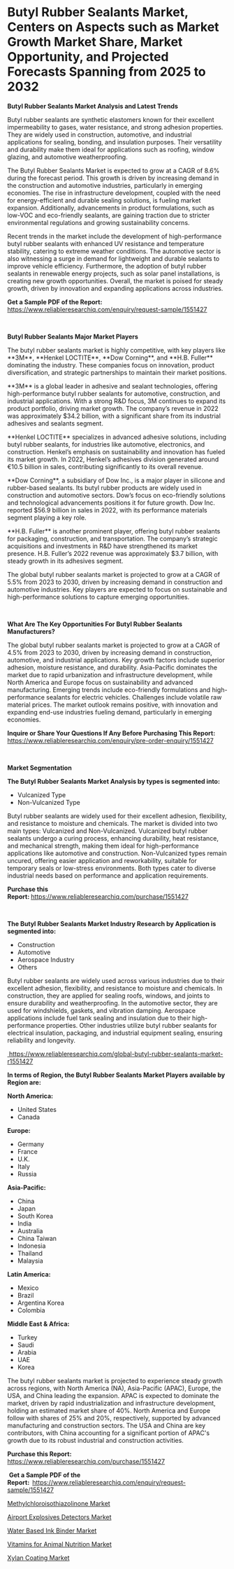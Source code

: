 <p><h1>Butyl Rubber Sealants Market, Centers on Aspects such as Market Growth Market Share, Market Opportunity, and Projected Forecasts Spanning from 2025 to 2032</h1></p><p><strong>Butyl Rubber Sealants Market Analysis and Latest Trends</strong></p>
<p><p>Butyl rubber sealants are synthetic elastomers known for their excellent impermeability to gases, water resistance, and strong adhesion properties. They are widely used in construction, automotive, and industrial applications for sealing, bonding, and insulation purposes. Their versatility and durability make them ideal for applications such as roofing, window glazing, and automotive weatherproofing.</p><p>The Butyl Rubber Sealants Market is expected to grow at a CAGR of 8.6% during the forecast period. This growth is driven by increasing demand in the construction and automotive industries, particularly in emerging economies. The rise in infrastructure development, coupled with the need for energy-efficient and durable sealing solutions, is fueling market expansion. Additionally, advancements in product formulations, such as low-VOC and eco-friendly sealants, are gaining traction due to stricter environmental regulations and growing sustainability concerns.</p><p>Recent trends in the market include the development of high-performance butyl rubber sealants with enhanced UV resistance and temperature stability, catering to extreme weather conditions. The automotive sector is also witnessing a surge in demand for lightweight and durable sealants to improve vehicle efficiency. Furthermore, the adoption of butyl rubber sealants in renewable energy projects, such as solar panel installations, is creating new growth opportunities. Overall, the market is poised for steady growth, driven by innovation and expanding applications across industries.</p></p>
<p><strong>Get a Sample PDF of the Report:&nbsp;</strong> <a href="https://www.reliableresearchiq.com/enquiry/request-sample/1551427?utm_campaign=114&utm_medium=2&utm_source=Github&utm_content=ia&utm_term=25012025&utm_id=butyl-rubber-sealants">https://www.reliableresearchiq.com/enquiry/request-sample/1551427</a></p>
<p>&nbsp;</p>
<p><strong>Butyl Rubber Sealants Major Market Players</strong></p>
<p><p>The butyl rubber sealants market is highly competitive, with key players like **3M**, **Henkel LOCTITE**, **Dow Corning**, and **H.B. Fuller** dominating the industry. These companies focus on innovation, product diversification, and strategic partnerships to maintain their market positions.</p><p>**3M** is a global leader in adhesive and sealant technologies, offering high-performance butyl rubber sealants for automotive, construction, and industrial applications. With a strong R&D focus, 3M continues to expand its product portfolio, driving market growth. The company’s revenue in 2022 was approximately $34.2 billion, with a significant share from its industrial adhesives and sealants segment.</p><p>**Henkel LOCTITE** specializes in advanced adhesive solutions, including butyl rubber sealants, for industries like automotive, electronics, and construction. Henkel’s emphasis on sustainability and innovation has fueled its market growth. In 2022, Henkel’s adhesives division generated around €10.5 billion in sales, contributing significantly to its overall revenue.</p><p>**Dow Corning**, a subsidiary of Dow Inc., is a major player in silicone and rubber-based sealants. Its butyl rubber products are widely used in construction and automotive sectors. Dow’s focus on eco-friendly solutions and technological advancements positions it for future growth. Dow Inc. reported $56.9 billion in sales in 2022, with its performance materials segment playing a key role.</p><p>**H.B. Fuller** is another prominent player, offering butyl rubber sealants for packaging, construction, and transportation. The company’s strategic acquisitions and investments in R&D have strengthened its market presence. H.B. Fuller’s 2022 revenue was approximately $3.7 billion, with steady growth in its adhesives segment.</p><p>The global butyl rubber sealants market is projected to grow at a CAGR of 5.5% from 2023 to 2030, driven by increasing demand in construction and automotive industries. Key players are expected to focus on sustainable and high-performance solutions to capture emerging opportunities.</p></p>
<p>&nbsp;</p>
<p><strong>What Are The Key Opportunities For Butyl Rubber Sealants Manufacturers?</strong></p>
<p><p>The global butyl rubber sealants market is projected to grow at a CAGR of 4.5% from 2023 to 2030, driven by increasing demand in construction, automotive, and industrial applications. Key growth factors include superior adhesion, moisture resistance, and durability. Asia-Pacific dominates the market due to rapid urbanization and infrastructure development, while North America and Europe focus on sustainability and advanced manufacturing. Emerging trends include eco-friendly formulations and high-performance sealants for electric vehicles. Challenges include volatile raw material prices. The market outlook remains positive, with innovation and expanding end-use industries fueling demand, particularly in emerging economies.</p></p>
<p><strong>Inquire or Share Your Questions If Any Before Purchasing This Report:</strong> <a href="https://www.reliableresearchiq.com/enquiry/pre-order-enquiry/1551427?utm_campaign=114&utm_medium=2&utm_source=Github&utm_content=ia&utm_term=25012025&utm_id=butyl-rubber-sealants">https://www.reliableresearchiq.com/enquiry/pre-order-enquiry/1551427</a></p>
<p>&nbsp;</p>
<p><strong>Market Segmentation</strong></p>
<p><strong>The Butyl Rubber Sealants Market Analysis by types is segmented into:</strong></p>
<p><ul><li>Vulcanized Type</li><li>Non-Vulcanized Type</li></ul></p>
<p><p>Butyl rubber sealants are widely used for their excellent adhesion, flexibility, and resistance to moisture and chemicals. The market is divided into two main types: Vulcanized and Non-Vulcanized. Vulcanized butyl rubber sealants undergo a curing process, enhancing durability, heat resistance, and mechanical strength, making them ideal for high-performance applications like automotive and construction. Non-Vulcanized types remain uncured, offering easier application and reworkability, suitable for temporary seals or low-stress environments. Both types cater to diverse industrial needs based on performance and application requirements.</p></p>
<p><strong>Purchase this Report:&nbsp;</strong><a href="https://www.reliableresearchiq.com/purchase/1551427?utm_campaign=114&utm_medium=2&utm_source=Github&utm_content=ia&utm_term=25012025&utm_id=butyl-rubber-sealants">https://www.reliableresearchiq.com/purchase/1551427</a></p>
<p>&nbsp;</p>
<p><strong>The Butyl Rubber Sealants Market Industry Research by Application is segmented into:</strong></p>
<p><ul><li>Construction</li><li>Automotive</li><li>Aerospace Industry</li><li>Others</li></ul></p>
<p><p>Butyl rubber sealants are widely used across various industries due to their excellent adhesion, flexibility, and resistance to moisture and chemicals. In construction, they are applied for sealing roofs, windows, and joints to ensure durability and weatherproofing. In the automotive sector, they are used for windshields, gaskets, and vibration damping. Aerospace applications include fuel tank sealing and insulation due to their high-performance properties. Other industries utilize butyl rubber sealants for electrical insulation, packaging, and industrial equipment sealing, ensuring reliability and longevity.</p></p>
<p><a href="https://www.reliableresearchiq.com/global-butyl-rubber-sealants-market-r1551427?utm_campaign=114&utm_medium=2&utm_source=Github&utm_content=ia&utm_term=25012025&utm_id=butyl-rubber-sealants">&nbsp;https://www.reliableresearchiq.com/global-butyl-rubber-sealants-market-r1551427</a></p>
<p><strong>In terms of Region, the Butyl Rubber Sealants Market Players available by Region are:</strong></p>
<p>
    <p> <strong> North America: </strong>
        <ul>
            <li>United States</li>
            <li>Canada</li>
        </ul>
        </p> 
    <p> <strong> Europe: </strong>
        <ul>
            <li>Germany</li>
            <li>France</li>
            <li>U.K.</li>
            <li>Italy</li>
            <li>Russia</li>
        </ul>
        </p> 
    <p> <strong> Asia-Pacific: </strong>
        <ul>
            <li>China</li>
            <li>Japan</li>
            <li>South Korea</li>
            <li>India</li>
            <li>Australia</li>
            <li>China Taiwan</li>
            <li>Indonesia</li>
            <li>Thailand</li>
            <li>Malaysia</li>
        </ul>
        </p> 
    <p> <strong> Latin America: </strong>
        <ul>
            <li>Mexico</li>
            <li>Brazil</li>
            <li>Argentina Korea</li>
            <li>Colombia</li>
        </ul>
        </p> 
    <p> <strong> Middle East & Africa: </strong>
        <ul>
            <li>Turkey</li>
            <li>Saudi</li>
            <li>Arabia</li>
            <li>UAE</li>
            <li>Korea</li>
        </ul>
    </p>
    </p>
<p><p>The butyl rubber sealants market is projected to experience steady growth across regions, with North America (NA), Asia-Pacific (APAC), Europe, the USA, and China leading the expansion. APAC is expected to dominate the market, driven by rapid industrialization and infrastructure development, holding an estimated market share of 40%. North America and Europe follow with shares of 25% and 20%, respectively, supported by advanced manufacturing and construction sectors. The USA and China are key contributors, with China accounting for a significant portion of APAC's growth due to its robust industrial and construction activities.</p></p>
<p><strong>Purchase this Report: </strong><a href="https://www.reliableresearchiq.com/purchase/1551427?utm_campaign=114&utm_medium=2&utm_source=Github&utm_content=ia&utm_term=25012025&utm_id=butyl-rubber-sealants">https://www.reliableresearchiq.com/purchase/1551427</a></p>
<p>&nbsp;<strong>Get a Sample PDF of the Report:&nbsp;&nbsp;</strong><a href="https://www.reliableresearchiq.com/enquiry/request-sample/1551427?utm_campaign=114&utm_medium=2&utm_source=Github&utm_content=ia&utm_term=25012025&utm_id=butyl-rubber-sealants">https://www.reliableresearchiq.com/enquiry/request-sample/1551427</a></p>
<p><strong></strong></p>
<p><p><a href="https://github.com/bogganbillie6969/Market-Research-Report-List-1/blob/main/methylchloroisothiazolinone-market.md?utm_campaign=114&utm_medium=2&utm_source=Github&utm_content=ia&utm_term=25012025&utm_id=butyl-rubber-sealants">Methylchloroisothiazolinone Market</a></p><p><a href="https://www.linkedin.com/pulse/market-study-global-airport-explosives-detectors-2025-2032-size-ewerf?utm_campaign=114&utm_medium=2&utm_source=Github&utm_content=ia&utm_term=25012025&utm_id=butyl-rubber-sealants">Airport Explosives Detectors Market</a></p><p><a href="https://www.linkedin.com/pulse/global-water-based-ink-binder-markets-growth-journey-bey2f?utm_campaign=114&utm_medium=2&utm_source=Github&utm_content=ia&utm_term=25012025&utm_id=butyl-rubber-sealants">Water Based Ink Binder Market</a></p><p><a href="https://www.linkedin.com/pulse/vitamins-animal-nutrition-market-expected-continue-its-upward-hnhsf?utm_campaign=114&utm_medium=2&utm_source=Github&utm_content=ia&utm_term=25012025&utm_id=butyl-rubber-sealants">Vitamins for Animal Nutrition Market</a></p><p><a href="https://github.com/boisetwa16/Market-Research-Report-List-1/blob/main/xylan-coating-market.md?utm_campaign=114&utm_medium=2&utm_source=Github&utm_content=ia&utm_term=25012025&utm_id=butyl-rubber-sealants">Xylan Coating Market</a></p></p>